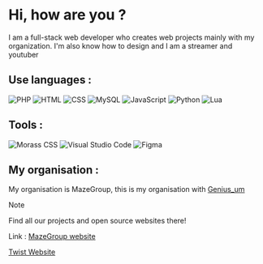 # Hi, how are you ?
I am a full-stack web developer who creates web projects mainly with my organization. I'm also know how to design and I am a streamer and youtuber

## Use languages :
![PHP](https://img.shields.io/badge/PHP-8993be?style=for-the-badge&logo=php&logoColor=white)
![HTML](https://img.shields.io/badge/HTML5-red?style=for-the-badge&logo=html5&logoColor=white)
![CSS](https://img.shields.io/badge/CSS3-blue?style=for-the-badge&logo=css3&logoColor=white)
![MySQL](https://img.shields.io/badge/MySQL-005C84?style=for-the-badge&logo=mysql&logoColor=white)
![JavaScript](https://img.shields.io/badge/JavaScript-yellow?style=for-the-badge&logo=javascript&logoColor=white)
![Python](https://img.shields.io/badge/Python-blue?style=for-the-badge&logo=python&logoColor=white)
![Lua](https://img.shields.io/badge/Lua-darkblue?style=for-the-badge&logo=lua&logoColor=white)

## Tools :
![Morass CSS](https://img.shields.io/badge/Morass%20CSS-080808?style=for-the-badge)
![Visual Studio Code](https://img.shields.io/badge/Visual%20Studio%20Code-blue?style=for-the-badge&logo=visual%20studio%20code&logoColor=white)
![Figma](https://img.shields.io/badge/Figma-orange?style=for-the-badge&logo=figma&logoColor=white)

## My organisation :

My organisation is MazeGroup, this is my organisation with [Genius_um](https://github.com/Geniusum)
> [!note]
> Find all our projects and open source websites there!
> 
> Link :
> [MazeGroup website](https://mazegroup.org/)
> 
> [Twist Website](https://twist.mazegroup.org/)
